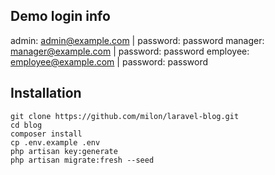 ## Demo login info

admin: admin@example.com | password: password
manager: manager@example.com | password: password
employee: employee@example.com | password: password

## Installation

```
git clone https://github.com/milon/laravel-blog.git
cd blog
composer install
cp .env.example .env
php artisan key:generate
php artisan migrate:fresh --seed

```
